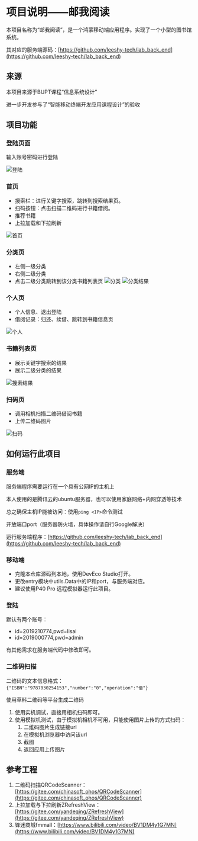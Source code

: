 # 项目说明——邮我阅读
本项目名称为“邮我阅读”，是一个鸿蒙移动端应用程序。实现了一个小型的图书馆系统。

其对应的服务端源码：[https://github.com/leeshy-tech/lab_back_end](https://github.com/leeshy-tech/lab_back_end)

## 来源
本项目来源于BUPT课程“信息系统设计”  

进一步开发参与了“智能移动终端开发应用课程设计”的验收

## 项目功能
### 登陆页面
输入账号密码进行登陆

![登陆](image\登陆.jpg)
### 首页
- 搜索栏：进行关键字搜索，跳转到搜索结果页。
- 扫码按钮：点击扫描二维码进行书籍借阅。
- 推荐书籍
- 上拉加载和下拉刷新

![首页](image\首页.jpg)
### 分类页
- 左侧一级分类
- 右侧二级分类
- 点击二级分类跳转到该分类书籍列表页
![分类](image\分类.jpg)
![分类结果](image\分类结果.jpg)
### 个人页
- 个人信息、退出登陆
- 借阅记录：归还、续借、跳转到书籍信息页

![个人](image\个人.jpg)
### 书籍列表页
- 展示关键字搜索的结果
- 展示二级分类的结果

![搜索结果](image\搜索结果.jpg)
### 扫码页
- 调用相机扫描二维码借阅书籍
- 上传二维码图片

![扫码](image\扫码.jpg)
## 如何运行此项目
### 服务端
服务端程序需要运行在一个具有公网IP的主机上

本人使用的是腾讯云的ubuntu服务器，也可以使用家庭网络+内网穿透等技术

总之确保主机IP能被访问：使用`ping <IP>`命令测试

开放端口port（服务器防火墙，具体操作请自行Google解决）

运行服务端程序：[https://github.com/leeshy-tech/lab_back_end](https://github.com/leeshy-tech/lab_back_end)
### 移动端
- 克隆本仓库源码到本地，使用DevEco Studio打开。
- 更改entry模块中utils.Data中的IP和port，与服务端对应。
- 建议使用P40 Pro 远程模拟器运行此项目。
### 登陆
默认有两个账号：
- id=2019210774,pwd=lisai
- id=2019000774,pwd=admin

有其他需求在服务端代码中修改即可。
### 二维码扫描
二维码的文本信息格式：
`{"ISBN":"9787030254153","number":"0","operation":"借"}`

使用草料二维码等平台生成二维码

1. 使用实机调试，直接用相机扫码即可。
2. 使用模拟机测试，由于模拟机相机不可用，只能使用图片上传的方式扫码：
   1. 二维码图片生成链接url
   2. 在模拟机浏览器中访问该url
   3. 截图
   4. 返回应用上传图片
## 参考工程
1. 二维码扫描QRCodeScanner：[https://gitee.com/chinasoft_ohos/QRCodeScanner](https://gitee.com/chinasoft_ohos/QRCodeScanner)
2. 上拉加载与下拉刷新ZRefreshView：[https://gitee.com/yandeqing/ZRefreshView](https://gitee.com/yandeqing/ZRefreshView)
3. 锋迷商城fmmall：[https://www.bilibili.com/video/BV1DM4y1G7MN](https://www.bilibili.com/video/BV1DM4y1G7MN)